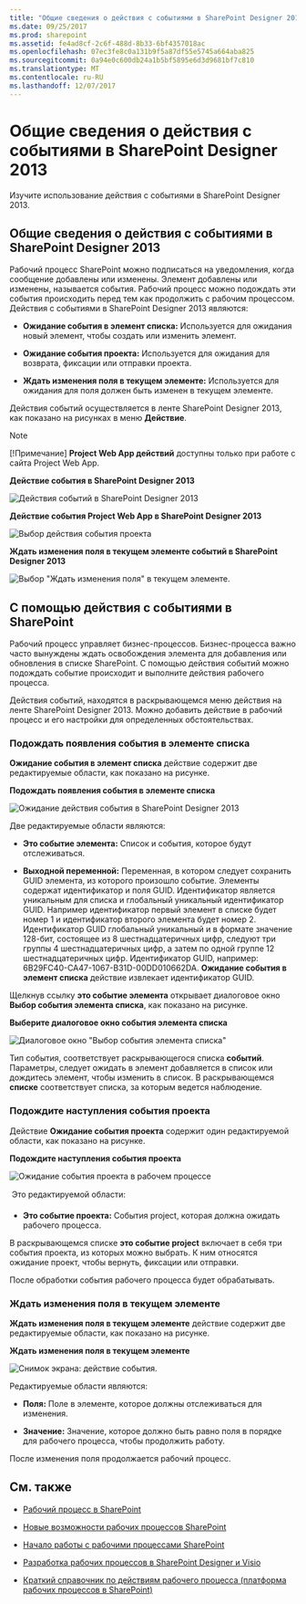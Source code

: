 ```yaml
---
title: "Общие сведения о действия с событиями в SharePoint Designer 2013"
ms.date: 09/25/2017
ms.prod: sharepoint
ms.assetid: fe4ad8cf-2c6f-488d-8b33-6bf4357018ac
ms.openlocfilehash: 07ec3fe8c0a131b9f5a87df55e5745a664aba825
ms.sourcegitcommit: 0a94e0c600db24a1b5bf5895e6d3d9681bf7c810
ms.translationtype: MT
ms.contentlocale: ru-RU
ms.lasthandoff: 12/07/2017
---
```

# <a name="understanding-eventing-actions-in-sharepoint-designer-2013"></a>Общие сведения о действия с событиями в SharePoint Designer 2013
Изучите использование действия с событиями в SharePoint Designer 2013.
## <a name="overview-of-eventing-actions-in-sharepoint-designer-2013"></a>Общие сведения о действия с событиями в SharePoint Designer 2013
<a name="section1"> </a>

Рабочий процесс SharePoint можно подписаться на уведомления, когда сообщение добавлены или изменены. Элемент добавлены или изменены, называется события. Рабочий процесс можно подождать эти события происходить перед тем как продолжить с рабочим процессом. Действия с событиями в SharePoint Designer 2013 являются: 
  
    
    

- **Ожидание события в элемент списка:** Используется для ожидания новый элемент, чтобы создать или изменить элемент.
    
  
- **Ожидание события проекта:** Используется для ожидания для возврата, фиксации или отправки проекта.
    
  
- **Ждать изменения поля в текущем элементе:** Используется для ожидания для поля должен быть изменен в текущем элементе.
    
  
Действия событий осуществляется в ленте SharePoint Designer 2013, как показано на рисунках в меню **Действие**.
  
> [!NOTE] 
> [!Примечание] **Project Web App действий** доступны только при работе с сайта Project Web App.
  
    
    


**Действие события в SharePoint Designer 2013**

  
    
    

  
    
    
![Действия событий в SharePoint Designer 2013](../images/SPD15-EventingActions1.png)
  
    
    

**Действие события Project Web App в SharePoint Designer 2013**

  
    
    

  
    
    
![Выбор действия события проекта](../images/SPD15-EventingActions4.png)
  
    
    

**Ждать изменения поля в текущем элементе событий в SharePoint Designer 2013**

  
    
    

  
    
    
![Выбор "Ждать изменения поля" в текущем элементе.](../images/wf15-eventingactions3.png)
  
    
    

  
    
    

  
    
    

## <a name="using-eventing-actions-in-sharepoint"></a>С помощью действия с событиями в SharePoint
<a name="section2"> </a>

Рабочий процесс управляет бизнес-процессов. Бизнес-процесса важно часто вынуждены ждать освобождения элемента для добавления или обновления в списке SharePoint. С помощью действия событий можно подождать событие происходит и выполните действия рабочего процесса.
  
    
    
Действия событий, находятся в раскрывающемся меню действия на ленте SharePoint Designer 2013. Можно добавить действие в рабочий процесс и его настройки для определенных обстоятельствах.
  
    
    

### <a name="wait-for-event-in-list-item"></a>Подождать появления события в элементе списка

**Ожидание события в элемент списка** действие содержит две редактируемые области, как показано на рисунке.
  
    
    

**Подождать появления события в элементе списка**

  
    
    

  
    
    
![Ожидание действия события в SharePoint Designer 2013](../images/SPD15-EventingActions2.png)
  
    
    

  
    
    

  
    
    
Две редактируемые области являются:
  
    
    

- **Это событие элемента:** Список и события, которое будут отслеживаться.
    
  
- **Выходной переменной:** Переменная, в котором следует сохранить GUID элемента, из которого произошло событие. Элементы содержат идентификатор и поля GUID. Идентификатор является уникальным для списка и глобальный уникальный идентификатор GUID. Например идентификатор первый элемент в списке будет номер 1 и идентификатор второго элемента будет номер 2. Идентификатор GUID глобальный уникальный и в формате значение 128-бит, состоящее из 8 шестнадцатеричных цифр, следуют три группы 4 шестнадцатеричных цифр, а затем по одной группе 12 шестнадцатеричных цифр. Идентификатор GUID, например: 6B29FC40-CA47-1067-B31D-00DD010662DA. **Ожидание события в элемент списка** действие извлекает идентификатор GUID.
    
  
Щелкнув ссылку **это событие элемента** открывает диалоговое окно **Выбор события элемента списка**, как показано на рисунке.
  
    
    

**Выберите диалоговое окно события элемента списка**

  
    
    

  
    
    
![Диалоговое окно "Выбор события элемента списка"](../images/SPD15-EventingActions3.jpg)
  
    
    

  
    
    

  
    
    
Тип события, соответствует раскрывающегося списка **событий**. Параметры, следует ожидать в элемент добавляется в список или дождитесь элемент, чтобы изменить в список. В раскрывающемся **списке** соответствует списка, за которым ведется наблюдение.
  
    
    

### <a name="wait-for-project-event"></a>Подождите наступления события проекта

Действие **Ожидание события проекта** содержит один редактируемой области, как показано на рисунке.
  
    
    

**Подождите наступления события проекта**

  
    
    

  
    
    
![Ожидание события проекта в рабочем процессе](../images/SPD15-EventingActions5.png)
  
    
    

  
    
    

  
    
    
 Это редактируемой области:
  
    
    

- **Это событие проекта:** События project, которая должна ожидать рабочего процесса.
    
  
В раскрывающемся списке **это событие project** включает в себя три события проекта, из которых можно выбрать. К ним относятся ожидание проект, чтобы вернуть, фиксации или отправки.
  
    
    
После обработки события рабочего процесса будет обрабатывать.
  
    
    

### <a name="wait-for-field-change-in-current-item"></a>Ждать изменения поля в текущем элементе

**Ждать изменения поля в текущем элементе** действие содержит две редактируемые области, как показано на рисунке.
  
    
    

**Ждать изменения поля в текущем элементе**

  
    
    

  
    
    
![Снимок экрана: действие события.](../images/wf15-eventingactions4.png)
  
    
    

  
    
    

  
    
    
Редактируемые области являются:
  
    
    

- **Поля:** Поле в элементе, которое должны отслеживаться для изменения.
    
  
- **Значение:** Значение, которое должно быть равно поля в порядке для рабочего процесса, чтобы продолжить работу.
    
  
После изменения поля продолжается рабочий процесс.
  
    
    

## <a name="see-also"></a>См. также
<a name="bk_addresources"> </a>


-  [Рабочий процесс в SharePoint](http://technet.microsoft.com/en-us/sharepoint/jj556245.aspx)
    
  
-  [Новые возможности рабочих процессов SharePoint](http://msdn.microsoft.com/library/6ab8a28b-fa2f-4530-8b55-a7f663bf15ea.aspx)
    
  
-  [Начало работы с рабочими процессами SharePoint](http://msdn.microsoft.com/library/cc73be76-a329-449f-90ab-86822b1c2ee8.aspx)
    
  
-  [Разработка рабочих процессов в SharePoint Designer и Visio](workflow-development-in-sharepoint-designer-and-visio.md)
    
  
-  [Краткий справочник по действиям рабочего процесса (платформа рабочих процессов в SharePoint)](workflow-actions-quick-reference-sharepoint-workflow-platform.md)
    
  

  
    
    

